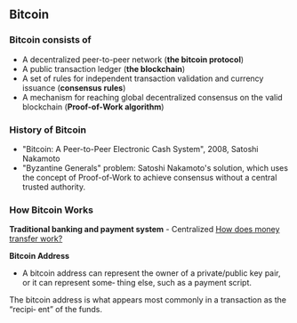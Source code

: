 ## Bitcoin

### Bitcoin consists of
 - A decentralized peer-to-peer network (**the bitcoin protocol**)
 - A public transaction ledger (**the blockchain**)
 - A set of rules for independent transaction validation and currency issuance (**consensus rules**)
 - A mechanism for reaching global decentralized consensus on the valid blockchain (**Proof-of-Work algorithm**)

### History of Bitcoin
 - "Bitcoin: A Peer-to-Peer Electronic Cash System", 2008, Satoshi Nakamoto
 - "Byzantine Generals" problem: Satoshi Nakamoto's solution, which uses the concept of Proof-of-Work to achieve consensus without a central trusted authority.

### How Bitcoin Works

**Traditional banking and payment system** - Centralized
[How does money transfer work?](https://www.quora.com/How-does-money-transfer-between-banks-and-different-countries-work)

**Bitcoin Address**

 - A bitcoin address can represent the owner of a private/public key pair, or it can represent some‐ thing else, such as a payment script. 

The bitcoin address is what appears most commonly in a transaction as the “recipi‐ ent” of the funds.



<!--stackedit_data:
eyJoaXN0b3J5IjpbLTE0MzU0MzY3ODYsLTEzNDAxMTk0MywtMj
EyNTE1MzI0OSwtMTgxNDM2NDUyN119
-->